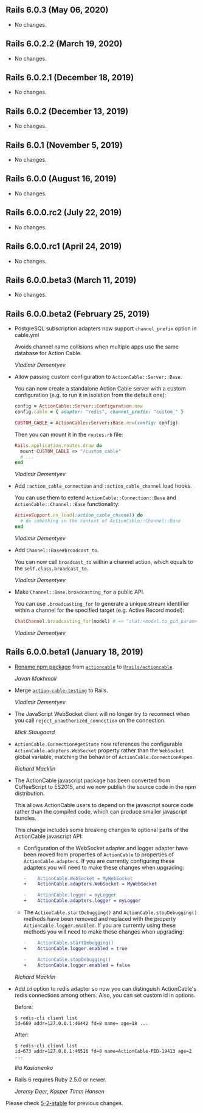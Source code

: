 ## Rails 6.0.3 (May 06, 2020) ##

*   No changes.


## Rails 6.0.2.2 (March 19, 2020) ##

*   No changes.


## Rails 6.0.2.1 (December 18, 2019) ##

*   No changes.


## Rails 6.0.2 (December 13, 2019) ##

*   No changes.


## Rails 6.0.1 (November 5, 2019) ##

*   No changes.


## Rails 6.0.0 (August 16, 2019) ##

*   No changes.


## Rails 6.0.0.rc2 (July 22, 2019) ##

*   No changes.


## Rails 6.0.0.rc1 (April 24, 2019) ##

*   No changes.


## Rails 6.0.0.beta3 (March 11, 2019) ##

*   No changes.


## Rails 6.0.0.beta2 (February 25, 2019) ##

*   PostgreSQL subscription adapters now support `channel_prefix` option in cable.yml

    Avoids channel name collisions when multiple apps use the same database for Action Cable.

    *Vladimir Dementyev*

*   Allow passing custom configuration to `ActionCable::Server::Base`.

    You can now create a standalone Action Cable server with a custom configuration
    (e.g. to run it in isolation from the default one):

    ```ruby
    config = ActionCable::Server::Configuration.new
    config.cable = { adapter: "redis", channel_prefix: "custom_" }

    CUSTOM_CABLE = ActionCable::Server::Base.new(config: config)
    ```

    Then you can mount it in the `routes.rb` file:

    ```ruby
    Rails.application.routes.draw do
      mount CUSTOM_CABLE => "/custom_cable"
      # ...
    end
    ```

    *Vladimir Dementyev*

*   Add `:action_cable_connection` and `:action_cable_channel` load hooks.

    You can use them to extend `ActionCable::Connection::Base` and `ActionCable::Channel::Base`
    functionality:

    ```ruby
    ActiveSupport.on_load(:action_cable_channel) do
      # do something in the context of ActionCable::Channel::Base
    end
    ```

    *Vladimir Dementyev*

*   Add `Channel::Base#broadcast_to`.

    You can now call `broadcast_to` within a channel action, which equals to
    the `self.class.broadcast_to`.

    *Vladimir Dementyev*

*   Make `Channel::Base.broadcasting_for` a public API.

    You can use `.broadcasting_for` to generate a unique stream identifier within
    a channel for the specified target (e.g. Active Record model):

    ```ruby
    ChatChannel.broadcasting_for(model) # => "chat:<model.to_gid_param>"
    ```

    *Vladimir Dementyev*


## Rails 6.0.0.beta1 (January 18, 2019) ##

*   [Rename npm package](https://github.com/rails/rails/pull/34905) from
    [`actioncable`](https://www.npmjs.com/package/actioncable) to
    [`@rails/actioncable`](https://www.npmjs.com/package/@rails/actioncable).

    *Javan Makhmali*

*   Merge [`action-cable-testing`](https://github.com/palkan/action-cable-testing) to Rails.

    *Vladimir Dementyev*

*   The JavaScript WebSocket client will no longer try to reconnect
    when you call `reject_unauthorized_connection` on the connection.

    *Mick Staugaard*

*   `ActionCable.Connection#getState` now references the configurable
    `ActionCable.adapters.WebSocket` property rather than the `WebSocket` global
    variable, matching the behavior of `ActionCable.Connection#open`.

    *Richard Macklin*

*   The ActionCable javascript package has been converted from CoffeeScript
    to ES2015, and we now publish the source code in the npm distribution.

    This allows ActionCable users to depend on the javascript source code
    rather than the compiled code, which can produce smaller javascript bundles.

    This change includes some breaking changes to optional parts of the
    ActionCable javascript API:

    - Configuration of the WebSocket adapter and logger adapter have been moved
      from properties of `ActionCable` to properties of `ActionCable.adapters`.
      If you are currently configuring these adapters you will need to make
      these changes when upgrading:

      ```diff
      -    ActionCable.WebSocket = MyWebSocket
      +    ActionCable.adapters.WebSocket = MyWebSocket
      ```
      ```diff
      -    ActionCable.logger = myLogger
      +    ActionCable.adapters.logger = myLogger
      ```

    - The `ActionCable.startDebugging()` and `ActionCable.stopDebugging()`
      methods have been removed and replaced with the property
      `ActionCable.logger.enabled`. If you are currently using these methods you
      will need to make these changes when upgrading:

      ```diff
      -    ActionCable.startDebugging()
      +    ActionCable.logger.enabled = true
      ```
      ```diff
      -    ActionCable.stopDebugging()
      +    ActionCable.logger.enabled = false
      ```

    *Richard Macklin*

*   Add `id` option to redis adapter so now you can distinguish
    ActionCable's redis connections among others. Also, you can set
    custom id in options.

    Before:
    ```
    $ redis-cli client list
    id=669 addr=127.0.0.1:46442 fd=8 name= age=18 ...
    ```

    After:
    ```
    $ redis-cli client list
    id=673 addr=127.0.0.1:46516 fd=8 name=ActionCable-PID-19413 age=2 ...
    ```

    *Ilia Kasianenko*

*   Rails 6 requires Ruby 2.5.0 or newer.

    *Jeremy Daer*, *Kasper Timm Hansen*


Please check [5-2-stable](https://github.com/rails/rails/blob/5-2-stable/actioncable/CHANGELOG.md) for previous changes.
